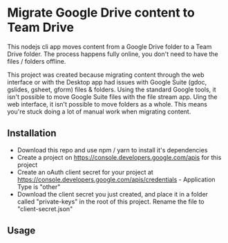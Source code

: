 # Migrate Google Drive content to Team Drive

This nodejs cli app moves content from a Google Drive folder to a Team Drive folder. The process happens fully online, you don't need to have the files / folders offline.

This project was created because migrating content through the web interface or with the Desktop app had issues with Google Suite (gdoc, gslides, gsheet, gform) files & folders. Using the standard Google tools, it isn't possible to move Google Suite files with the file stream app. Uing the web interface, it isn't possible to move folders as a whole. This means you're stuck doing a lot of manual work when migrating content.

## Installation

- Download this repo and use npm / yarn to install it's dependencies
- Create a project on https://console.developers.google.com/apis for this project
- Create an oAuth client secret for your project at https://console.developers.google.com/apis/credentials - Application Type is "other"
- Download the client secret you just created, and place it in a folder called "private-keys" in the root of this project. Rename the file to "client-secret.json"

## Usage
